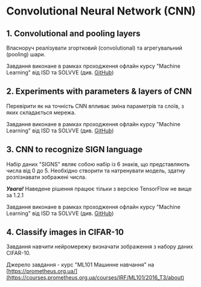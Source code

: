 # Convolutional Neural Network (CNN)

## 1. Convolutional and pooling layers

Власноруч реалізувати згортковий (convolutional) та агрегувальний
(pooling) шари. 

Завдання виконане в рамках проходження офлайн курсу "Machine Learning"
від ISD та SOLVVE (див.
[GitHub](https://github.com/solvve/ml_course/blob/master/cnn/CNN_step_by_step.ipynb))

## 2. Experiments with parameters & layers of CNN

Перевірити як на точність CNN впливає зміна параметрів та слоїв, з яких
складається мережа.
 
Завдання виконане в рамках проходження офлайн курсу "Machine Learning"
від ISD та SOLVVE (див.
[GitHub](https://github.com/solvve/ml_course/blob/master/cnn/CNN_lesson.ipynb)) 

## 3. CNN to recognize SIGN language

Набір даних "SIGNS" являє собою набір із 6 знаків, що представляють
числа від 0 до 5. Необхідно створити та натренувати модель, здатну
розпізнавати зображені числа.

***Увага!*** Наведене рішення працює тільки з версією TensorFlow не вище
за 1.2.1

Завдання виконане в рамках проходження офлайн курсу "Machine Learning"
від ISD та SOLVVE (див.
[GitHub](https://github.com/solvve/ml_course/blob/master/cnn/CNN_application.ipynb))

## 4. Classify images in CIFAR-10

Завдання навчити нейромережу визначати зображення з набору даних
CIFAR-10.

Джерело завдання - курс "ML101 Машинне навчання" на [https://prometheus.org.ua/](https://courses.prometheus.org.ua/courses/IRF/ML101/2016_T3/about)
